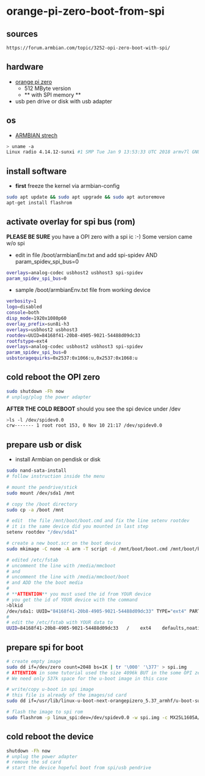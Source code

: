 # orange-pi-zero-boot-from-spi

## sources

```txt
https://forum.armbian.com/topic/3252-opi-zero-boot-with-spi/
```

## hardware

- [orange pi zero](http://www.orangepi.org/orangepizero/)
  - 512 MByte version
  - ** with SPI memory **
- usb pen drive or disk with usb adapter

## os

- [ARMBIAN strech](https://www.armbian.com/orange-pi-zero/)

```bash
> uname -a
Linux radio 4.14.12-sunxi #1 SMP Tue Jan 9 13:53:33 UTC 2018 armv7l GNU/Linux
```


## install software

- **first** freeze the kernel via armbian-config

```bash
sudo apt update && sudo apt upgrade && sudo apt autoremove
apt-get install flashrom
```

## activate overlay for spi bus (rom)

**PLEASE BE SURE** you have a OPI zero with a spi ic :-) Some version came w/o spi

- edit in file /boot/armbianEnv.txt and add spi-spidev AND param_spidev_spi_bus=0

```bash
overlays=analog-codec usbhost2 usbhost3 spi-spidev
param_spidev_spi_bus=0
```

- sample /boot/armbianEnv.txt file from working device

```bash
verbosity=1
logo=disabled
console=both
disp_mode=1920x1080p60
overlay_prefix=sun8i-h3
overlays=usbhost2 usbhost3
rootdev=UUID=84168f41-20b8-4905-9021-54488d09dc33
rootfstype=ext4
overlays=analog-codec usbhost2 usbhost3 spi-spidev
param_spidev_spi_bus=0
usbstoragequirks=0x2537:0x1066:u,0x2537:0x1068:u
```

## cold reboot the OPI zero

```bash
sudo shutdown -Fh now
# unplug/plug the power adapter
```

**AFTER THE COLD REBOOT** should you see the spi device under /dev

```bash
>ls -l /dev/spidev0.0
crw------- 1 root root 153, 0 Nov 10 21:17 /dev/spidev0.0
```


## prepare usb or disk

- install Armbian on pendisk or disk

```bash
sudo nand-sata-install
# follow instruction inside the menu

# mount the pendrive/stick
sudo mount /dev/sda1 /mnt

# copy the /boot directory
sudo cp -a /boot /mnt

# edit  the file /mnt/boot/boot.cmd and fix the line setenv rootdev
# it is the same device did you mounted in last step
setenv rootdev "/dev/sda1"

# create a new boot.scr on the boot device
sudo mkimage -C none -A arm -T script -d /mnt/boot/boot.cmd /mnt/boot/boot.scr

# edited /etc/fstab
# uncomment the line with /media/mmcboot
# and
# uncomment the line with /media/mmcboot/boot
# and ADD the the boot media
#
# **ATTENTION** you must used the id from YOUR device
# you get the id of YOUR device with the command
>blkid
/dev/sda1: UUID="84168f41-20b8-4905-9021-54488d09dc33" TYPE="ext4" PARTUUID="9810d5f7-01"
#
# edit the /etc/fstab with YOUR data to
UUID=84168f41-20b8-4905-9021-54488d09dc33   /    ext4    defaults,noatime,nodiratime,commit=600,errors=remount-ro,x-gvfs-hide    0   1

```

## prepare spi for boot

```bash
# create empty image
sudo dd if=/dev/zero count=2048 bs=1K | tr '\000' '\377' > spi.img
# ATTENTION in some tutorial used the size 4096k BUT in the some OPI zero board are only a 2048K
# We need only 537k space for the u-boot image in this case

# write/copy u-boot in spi image
# this file is already of the images/sd card
sudo dd if=/usr/lib/linux-u-boot-next-orangepizero_5.37_armhf/u-boot-sunxi-with-spl.bin of=spi.img bs=1k conv=notrunc

# flash the image to spi rom
sudo flashrom -p linux_spi:dev=/dev/spidev0.0 -w spi.img -c MX25L1605A/MX25L1606E/MX25L1608E
```

## cold reboot the device

```bash
shutdown -Fh now
# unplug the power adapter
# remove the sd card
# start the device hopeful boot from spi/usb pendrive
```
